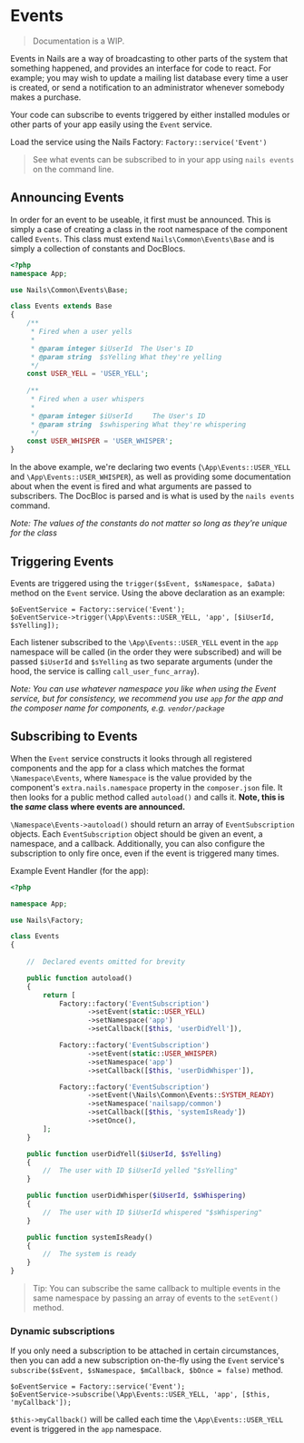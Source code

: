 # Events
> Documentation is a WIP.



Events in Nails are a way of broadcasting to other parts of the system that something happened, and provides an interface for code to react. For example; you may wish to update a mailing list database every time a user is created, or send a notification to an administrator whenever somebody makes a purchase.

Your code can subscribe to events triggered by either installed modules or other parts of your app easily using the `Event` service.

Load the service using the Nails Factory: `Factory::service('Event')`

> See what events can be subscribed to in your app using `nails events` on the command line.



## Announcing Events

In order for an event to be useable, it first must be announced. This is simply a case of creating a class in the root namespace of the component called `Events`. This class must extend `Nails\Common\Events\Base` and is simply a collection of constants and DocBlocs.


```php
<?php
namespace App;

use Nails\Common\Events\Base;

class Events extends Base
{
    /**
     * Fired when a user yells
     *
     * @param integer $iUserId  The User's ID
     * @param string  $sYelling What they're yelling
     */
    const USER_YELL = 'USER_YELL';
    
    /**
     * Fired when a user whispers
     *
     * @param integer $iUserId     The User's ID
     * @param string  $swhispering What they're whispering
     */
    const USER_WHISPER = 'USER_WHISPER';
}
```

In the above example, we're declaring two events (`\App\Events::USER_YELL` and `\App\Events::USER_WHISPER`), as well as providing some documentation about when the event is fired and what arguments are passed to subscribers. The DocBloc is parsed and is what is used by the `nails events` command.

*Note: The values of the constants do not matter so long as they're unique for the class*



## Triggering Events

Events are triggered using the `trigger($sEvent, $sNamespace, $aData)` method on the `Event` service. Using the above declaration as an example:

    $oEventService = Factory::service('Event');
    $oEventService->trigger(\App\Events::USER_YELL, 'app', [$iUserId, $sYelling]);

Each listener subscribed to the `\App\Events::USER_YELL` event in the `app` namespace will be called (in the order they were subscribed) and will be passed `$iUserId` and `$sYelling` as two separate arguments (under the hood, the service is calling `call_user_func_array`).

*Note: You can use whatever namespace you like when using the Event service, but for consistency, we recommend you use `app` for the app and the composer name for components, e.g. `vendor/package`*





## Subscribing to Events


When the `Event` service constructs it looks through all registered components and the app for a class which matches the format `\Namespace\Events`, where `Namespace` is the value provided by the component's `extra.nails.namespace` property in the `composer.json` file. It then looks for a public method called `autoload()` and calls it. **Note, this is the _same_ class where events are announced.**

`\Namespace\Events->autoload()` should return an array of `EventSubscription` objects. Each `EventSubscription` object should be given an event, a namespace, and a callback. Additionally, you can also configure the subscription to only fire once, even if the event is triggered many times.


Example Event Handler (for the app):

```php
<?php

namespace App;

use Nails\Factory;

class Events
{
    
    //  Declared events omitted for brevity

    public function autoload()
    {
        return [
            Factory::factory('EventSubscription')
                   ->setEvent(static::USER_YELL)
                   ->setNamespace('app')
                   ->setCallback([$this, 'userDidYell']),

            Factory::factory('EventSubscription')
                   ->setEvent(static::USER_WHISPER)
                   ->setNamespace('app')
                   ->setCallback([$this, 'userDidWhisper']),

            Factory::factory('EventSubscription')
                   ->setEvent(\Nails\Common\Events::SYSTEM_READY)
                   ->setNamespace('nailsapp/common')
                   ->setCallback([$this, 'systemIsReady'])
                   ->setOnce(),
        ];
    }

    public function userDidYell($iUserId, $sYelling)
    {
        //  The user with ID $iUserId yelled "$sYelling"
    }

    public function userDidWhisper($iUserId, $sWhispering)
    {
        //  The user with ID $iUserId whispered "$sWhispering"
    }

    public function systemIsReady()
    {
        //  The system is ready
    }
}
```


> Tip: You can subscribe the same callback to multiple events in the same namespace by passing an array of events to the `setEvent()` method.


### Dynamic subscriptions

If you only need a subscription to be attached in certain circumstances, then you can add a new subscription on-the-fly using the `Event` service's `subscribe($sEvent, $sNamespace, $mCallback, $bOnce = false)` method.

    $oEventService = Factory::service('Event');
    $oEventService->subscribe(\App\Events::USER_YELL, 'app', [$this, 'myCallback']);

`$this->myCallback()` will be called each time the `\App\Events::USER_YELL` event is triggered in the `app` namespace.

